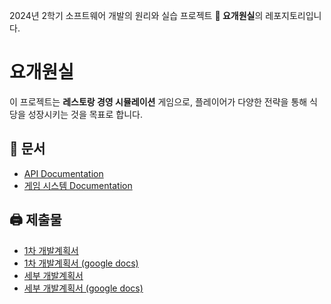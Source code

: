 2024년 2학기 소프트웨어 개발의 원리와 실습 프로젝트 **🍱 요개원실**의 레포지토리입니다.

# 요개원실
이 프로젝트는 **레스토랑 경영 시뮬레이션** 게임으로, 플레이어가 다양한 전략을 통해 식당을 성장시키는 것을 목표로 합니다.

## 📖 문서
- [API Documentation](https://github.com/2024FALL-SWPP/team-project-for-2024-fall-swpp-team-15/wiki/API-Documentation)
- [게임 시스템 Documentation](https://github.com/2024FALL-SWPP/team-project-for-2024-fall-swpp-team-15/wiki/게임-시스템-Documentation)

## 🖨️ 제출물
- [1차 개발계획서](https://github.com/2024FALL-SWPP/team-project-for-2024-fall-swpp-team-15/wiki/%ED%94%84%EB%A1%9C%EC%A0%9D%ED%8A%B8-%EC%A0%9C%EC%95%88%EC%84%9C-(~10-13))
- [1차 개발계획서 (google docs)](https://docs.google.com/document/d/1hSVmRf5tYkfWSojrnHTImBPJxwjYISjHTQssNbLA6Vw/edit?tab=t.0)
- [세부 개발계획서](https://github.com/2024FALL-SWPP/team-project-for-2024-fall-swpp-team-15/wiki/%EC%B5%9C%EC%A2%85-%ED%94%84%EB%A1%9C%EC%A0%9D%ED%8A%B8-%EC%A0%9C%EC%95%88%EC%84%9C(~10.22))
- [세부 개발계획서 (google docs)](https://docs.google.com/document/d/1rQ5zrBz6zzEj8B6GC23sdYXk93roWJ5TBcW4sXCZHhU/edit?pli=1&tab=t.0)